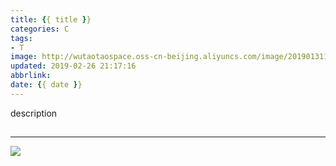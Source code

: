 ```yaml
---
title: {{ title }}
categories: C
tags:
- T
image: http://wutaotaospace.oss-cn-beijing.aliyuncs.com/image/201901311.jpg
updated: 2019-02-26 21:17:16
abbrlink: 
date: {{ date }}
---
```


description

<!-- more -->
##
##
##
<hr />
<img src="http://wutaotaospace.oss-cn-beijing.aliyuncs.com/image/201901311.jpg" class="full-image" />
